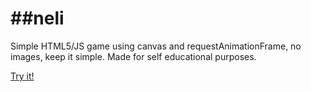 ##neli
====
Simple HTML5/JS game using canvas and requestAnimationFrame, no images, keep it simple. Made for self educational purposes.

[Try it!](https://kauppvi.github.io/neli/)
